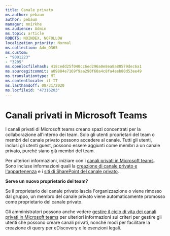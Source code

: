 ```yaml
---
title: Canale privato
ms.author: pebaum
author: pebaum
manager: mnirkhe
ms.audience: Admin
ms.topic: article
ROBOTS: NOINDEX, NOFOLLOW
localization_priority: Normal
ms.collection: Adm_O365
ms.custom:
- "9001223"
- "3205"
ms.openlocfilehash: 418cedd25f040cc6ed296a0e8ea8a80579dec6a1
ms.sourcegitcommit: a09884e7169f9aa290f60a4c8fa4eeb80d53ee49
ms.translationtype: MT
ms.contentlocale: it-IT
ms.lasthandoff: 08/31/2020
ms.locfileid: "47316203"
---
```

# <a name="private-channels-in-microsoft-teams"></a>Canali privati in Microsoft Teams

I canali privati di Microsoft teams creano spazi concentrati per la collaborazione all'interno dei team. Solo gli utenti proprietari del team o membri del canale privato possono accedere al canale. Tutti gli utenti, inclusi gli utenti guest, possono essere aggiunti come membri a un canale privato, purché siano già membri del team.

Per ulteriori informazioni, iniziare con i [canali privati in Microsoft teams](https://docs.microsoft.com/MicrosoftTeams/private-channels). Sono incluse informazioni quali la [creazione di canale privato e l'appartenenza](https://docs.microsoft.com/MicrosoftTeams/private-channels#private-channel-creation-and-membership) e i [siti di SharePoint del canale privato](https://docs.microsoft.com/MicrosoftTeams/private-channels#private-channel-sharepoint-sites).

**Serve un nuovo proprietario del team?**

Se il proprietario del canale privato lascia l'organizzazione o viene rimosso dal gruppo, un membro del canale privato viene automaticamente promosso come proprietario del canale privato.

Gli amministratori possono anche vedere [gestire il ciclo di vita dei canali privati in Microsoft teams](https://docs.microsoft.com/MicrosoftTeams/private-channels-life-cycle-management) per ulteriori informazioni sui criteri per gestire gli utenti che possono creare canali privati, nonché modi per facilitare la creazione di query per eDiscovery o le esenzioni legali.
